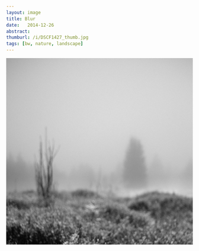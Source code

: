 ```yaml
---
layout: image
title: Blur
date:   2014-12-26
abstract: 
thumburl: /i/DSCF1427_thumb.jpg
tags: [bw, nature, landscape]
---
```

![](/i/DSCF1427.jpg)

